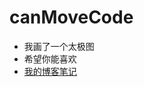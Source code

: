# canMoveCode
* 我画了一个太极图
* 希望你能喜欢
* [我的博客笔记](https://www.yuque.com/books/share/53ae565b-6a93-4ee2-8a7a-51720bdc30dd?# )
